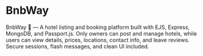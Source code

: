 # BnbWay
BnbWay 🏨 — A hotel listing and booking platform built with EJS, Express, MongoDB, and Passport.js. Only owners can post and manage hotels, while users can view details, prices, locations, contact info, and leave reviews. Secure sessions, flash messages, and clean UI included.
